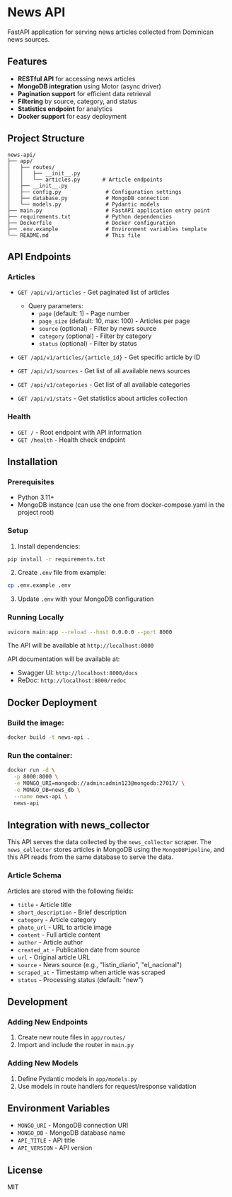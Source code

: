 # News API

FastAPI application for serving news articles collected from Dominican news sources.

## Features

- **RESTful API** for accessing news articles
- **MongoDB integration** using Motor (async driver)
- **Pagination support** for efficient data retrieval
- **Filtering** by source, category, and status
- **Statistics endpoint** for analytics
- **Docker support** for easy deployment

## Project Structure

```
news-api/
├── app/
│   ├── routes/
│   │   ├── __init__.py
│   │   └── articles.py       # Article endpoints
│   ├── __init__.py
│   ├── config.py              # Configuration settings
│   ├── database.py            # MongoDB connection
│   └── models.py              # Pydantic models
├── main.py                    # FastAPI application entry point
├── requirements.txt           # Python dependencies
├── Dockerfile                 # Docker configuration
├── .env.example               # Environment variables template
└── README.md                  # This file
```

## API Endpoints

### Articles

- `GET /api/v1/articles` - Get paginated list of articles
  - Query parameters:
    - `page` (default: 1) - Page number
    - `page_size` (default: 10, max: 100) - Articles per page
    - `source` (optional) - Filter by news source
    - `category` (optional) - Filter by category
    - `status` (optional) - Filter by status

- `GET /api/v1/articles/{article_id}` - Get specific article by ID

- `GET /api/v1/sources` - Get list of all available news sources

- `GET /api/v1/categories` - Get list of all available categories

- `GET /api/v1/stats` - Get statistics about articles collection

### Health

- `GET /` - Root endpoint with API information
- `GET /health` - Health check endpoint

## Installation

### Prerequisites

- Python 3.11+
- MongoDB instance (can use the one from docker-compose.yaml in the project root)

### Setup

1. Install dependencies:
```bash
pip install -r requirements.txt
```

2. Create `.env` file from example:
```bash
cp .env.example .env
```

3. Update `.env` with your MongoDB configuration

### Running Locally

```bash
uvicorn main:app --reload --host 0.0.0.0 --port 8000
```

The API will be available at `http://localhost:8000`

API documentation will be available at:
- Swagger UI: `http://localhost:8000/docs`
- ReDoc: `http://localhost:8000/redoc`

## Docker Deployment

### Build the image:
```bash
docker build -t news-api .
```

### Run the container:
```bash
docker run -d \
  -p 8000:8000 \
  -e MONGO_URI=mongodb://admin:admin123@mongodb:27017/ \
  -e MONGO_DB=news_db \
  --name news-api \
  news-api
```

## Integration with news_collector

This API serves the data collected by the `news_collector` scraper. The `news_collector` stores articles in MongoDB using the `MongoDBPipeline`, and this API reads from the same database to serve the data.

### Article Schema

Articles are stored with the following fields:

- `title` - Article title
- `short_description` - Brief description
- `category` - Article category
- `photo_url` - URL to article image
- `content` - Full article content
- `author` - Article author
- `created_at` - Publication date from source
- `url` - Original article URL
- `source` - News source (e.g., "listin_diario", "el_nacional")
- `scraped_at` - Timestamp when article was scraped
- `status` - Processing status (default: "new")

## Development

### Adding New Endpoints

1. Create new route files in `app/routes/`
2. Import and include the router in `main.py`

### Adding New Models

1. Define Pydantic models in `app/models.py`
2. Use models in route handlers for request/response validation

## Environment Variables

- `MONGO_URI` - MongoDB connection URI
- `MONGO_DB` - MongoDB database name
- `API_TITLE` - API title
- `API_VERSION` - API version

## License

MIT
